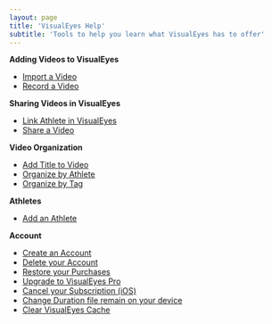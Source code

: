 ```yaml
---
layout: page
title: 'VisualEyes Help'
subtitle: 'Tools to help you learn what VisualEyes has to offer'
---
```


**Adding Videos to VisualEyes**

- [Import a Video](/help/import-video.md)
- [Record a Video](/help/record-video.md)

**Sharing Videos in VisualEyes**
- [Link Athlete in VisualEyes](/help/sharing-videos/link-athletes.md)
- [Share a Video](/help/sharing-videos/share-videos.md)

**Video Organization**
- [Add Title to Video](/help/video-organization/organization-by-title.md)
- [Organize by Athlete](/help/video-organization/organization-by-athlete.md)
- [Organize by Tag](/help/video-organization/organization-by-tag.md)

**Athletes**
- [Add an Athlete](/help/add-athlete.md)

**Account**
- [Create an Account](/help/account/create-account.md)
- [Delete your Account](/help/account/delete-account.md)
- [Restore your Purchases](/help/account/restore-purchases.md)
- [Upgrade to VisualEyes Pro](/help/account/upgrade-plan.md)
- [Cancel your Subscription (iOS)](/help/account/cancel-subscription.md)
- [Change Duration file remain on your device](/help/account/cache-duration.md)
- [Clear VisualEyes Cache](/help/account/clear-cache.md)